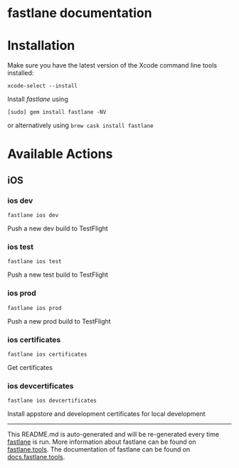fastlane documentation
================
# Installation

Make sure you have the latest version of the Xcode command line tools installed:

```
xcode-select --install
```

Install _fastlane_ using
```
[sudo] gem install fastlane -NV
```
or alternatively using `brew cask install fastlane`

# Available Actions
## iOS
### ios dev
```
fastlane ios dev
```
Push a new dev build to TestFlight
### ios test
```
fastlane ios test
```
Push a new test build to TestFlight
### ios prod
```
fastlane ios prod
```
Push a new prod build to TestFlight
### ios certificates
```
fastlane ios certificates
```
Get certificates
### ios devcertificates
```
fastlane ios devcertificates
```
Install appstore and development certificates for local development

----

This README.md is auto-generated and will be re-generated every time [fastlane](https://fastlane.tools) is run.
More information about fastlane can be found on [fastlane.tools](https://fastlane.tools).
The documentation of fastlane can be found on [docs.fastlane.tools](https://docs.fastlane.tools).
